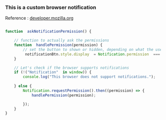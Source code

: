 ### This is a custom browser notification

Reference : [developer.mozilla.org](https://developer.mozilla.org/en-US/docs/Web/API/Notifications_API/Using_the_Notifications_API)

``` javascript

function  askNotificationPermission() {

    // function to actually ask the permissions
	function  handlePermission(permission) {
		// set the button to shown or hidden, depending on what the user answers
	     notificationBtn.style.display  = Notification.permission  ===  "granted"  ?  "none"  :  "block";
	}

	// Let's check if the browser supports notifications
	if (!("Notification"  in window)) {
		console.log("This browser does not support notifications.");
	
	} else {
		Notification.requestPermission().then((permission) => {
			handlePermission(permission);

		});
	}
}

```